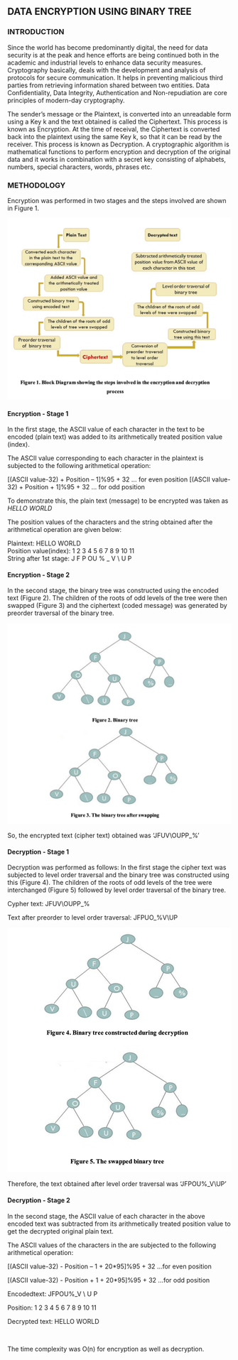 ## DATA ENCRYPTION USING BINARY TREE

### INTRODUCTION
Since the world has become predominantly digital, the need for data security is at the peak and
hence efforts are being continued both in the academic and industrial levels to enhance data security measures. Cryptography basically, deals with the development and analysis of protocols
for secure communication. It helps in preventing malicious third parties from retrieving
information shared between two entities. Data Confidentiality, Data Integrity, Authentication and Non-repudiation are core principles of modern-day cryptography.

The sender’s message or the Plaintext, is converted into an unreadable form using a Key k and the
text obtained is called the Ciphertext. This process is known as Encryption. At the time of receival, the Ciphertext is converted back into the plaintext using the same Key k, so that it can be read by
the receiver. This process is known as Decryption. A cryptographic algorithm is mathematical functions to perform encryption and decryption of the original data and it works in combination with a secret key consisting of alphabets, numbers, special characters, words, phrases etc.


### METHODOLOGY

Encryption was performed in two stages and the steps involved are shown in Figure 1.

<img src='images/figure1.png' width="650"> 

#### Encryption - Stage 1
In the first stage, the ASCII value of each character in the text to be encoded (plain text) was added to its arithmetically treated position value (index).

The ASCII value corresponding to each character in the plaintext is subjected to the following
arithmetical operation:

[(ASCII value-32) + Position – 1]%95 + 32 ... for even position [(ASCII value-32) + Position + 1]%95 + 32 ... for odd position

To demonstrate this, the plain text (message) to be encrypted was taken as _HELLO WORLD_

The position values of the characters and the string obtained after the arithmetical operation are given below:

Plaintext: HELLO WORLD <br>
Position value(index): 1 2 3 4 5 6 7 8 9 10 11 <br>
String after 1st stage: J F P OU % _ V \ U P


#### Encryption - Stage 2
In the second stage, the binary tree was constructed using the encoded text (Figure 2). The children
of the roots of odd levels of the tree were then swapped (Figure 3) and the ciphertext (coded message) was generated by preorder traversal of the binary tree.

<img src='images/figure2.png' width="650"> 


So, the encrypted text (cipher text) obtained was ‘JFUV\OUPP_%’


#### Decryption - Stage 1
Decryption was performed as follows: In the first stage the cipher text was subjected to level order traversal and the binary tree was constructed using this (Figure 4). The children of the roots of odd
levels of the tree were interchanged (Figure 5) followed by level order traversal of the binary tree.

Cypher text: JFUV\OUPP_%

Text after preorder to level order traversal: JFPUO_%V\UP

<img src='images/figure3.png' width="650">

Therefore, the text obtained after level order traversal was ‘JFPOU%_V\UP’


#### Decryption - Stage 2
In the second stage, the ASCII value of each character in the above encoded text was subtracted from its arithmetically treated position value to get the decrypted original plain text.

The ASCII values of the characters in the are subjected to the following arithmetical operation:

[(ASCII value-32) - Position – 1 + 20*95]%95 + 32 ...for even position

[(ASCII value-32) - Position + 1 + 20*95]%95 + 32 ...for odd position 

Encodedtext: JFPOU%_V \ U P

Position: 1 2 3 4 5 6 7 8 9 10 11 

Decrypted text: HELLO WORLD

<br>

The time complexity was O(n) for encryption as well as decryption.
